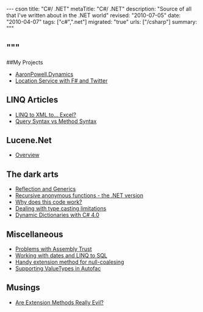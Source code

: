 --- cson
title: "C#/ .NET"
metaTitle: "C#/ .NET"
description: "Source of all that I've written about in the .NET world"
revised: "2010-07-05"
date: "2010-04-07"
tags: ["c#",".net"]
migrated: "true"
urls: ["/csharp"]
summary: """

"""
---
##My Projects

* [AaronPowell.Dynamics][1]
* [Location Service with F# and Twitter][15]

## LINQ Articles ##

* [LINQ to XML to... Excel?][2]
* [Query Syntax vs Method Syntax][3]

## Lucene.Net ##

 - [Overview][4]

## The dark arts ##

* [Reflection and Generics][5]
* [Recursive anonymous functions - the .NET version][6]
* [Why does this code work?][7]
* [Dealing with type casting limitations][8]
* [Dynamic Dictionaries with C# 4.0][9]

## Miscellaneous ###

* [Problems with Assembly Trust][10]
* [Working with dates and LINQ to SQL][11]
* [Handy extension method for null-coalesing][12]
* [Supporting ValueTypes in Autofac][13]

## Musings ##

* [Are Extension Methods Really Evil?][14]



  [1]: /dynamics-library
  [2]: /linq-to-xml-to-excel
  [3]: /query-syntax-vs-method-syntax
  [4]: /lucene-net-overview
  [5]: /reflection-and-generics
  [6]: /Recursive-anonymous-functions-the-NET-version
  [7]: /why-does-this-code-work
  [8]: /dealing-with-type-casting-limitations
  [9]: /dynamic-dictionaries-with-csharp-4
  [10]: /problems-with-assembly-trust
  [11]: /working-with-dates-and-linq-to-sql
  [12]: /Handy-extension-method-for-null-coalesing
  [13]: /supporting-valuetypes-in-autofac
  [14]: /are-extension-methods-really-evil
  [15]: /location-service-with-fsharp-and-twitter
